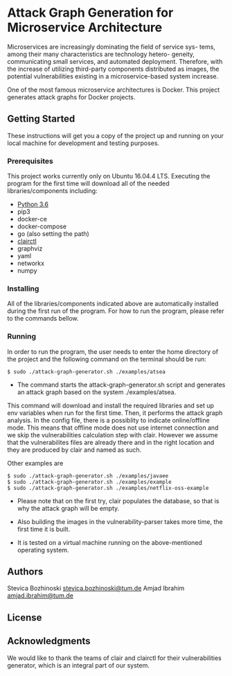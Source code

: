 # Attack Graph Generation for Microservice Architecture

Microservices are increasingly dominating the field of service sys-
tems, among their many characteristics are technology hetero-
geneity, communicating small services, and automated deployment.
Therefore, with the increase of utilizing third-party components
distributed as images, the potential vulnerabilities existing in a
microservice-based system increase.

One of the most famous microservice architectures is Docker. This project generates attack graphs for Docker projects.

## Getting Started

These instructions will get you a copy of the project up and running on your local machine for development and testing purposes.

### Prerequisites

This project works currently only on Ubuntu 16.04.4 LTS. Executing the program for the first time will download all of the needed libraries/components including:

* [Python 3.6](https://www.python.org/downloads/)
* pip3
* docker-ce
* docker-compose
* go (also setting the path)
* [clairctl](https://github.com/jgsqware/clairctl)
* graphviz
* yaml
* networkx
* numpy

### Installing

All of the libraries/components indicated above are automatically installed during the first run of the program. For how to run the program, please refer to the commands bellow.

### Running

In order to run the program, the user needs to enter the home directory of the project and the following command on the terminal should be run:

```
$ sudo ./attack-graph-generator.sh ./examples/atsea

```

* The command starts the attack-graph-generator.sh script and generates an attack graph based on the system ./examples/atsea.

This command will download and install the required libraries and set up env variables when run for the first time. Then, it performs the attack graph analysis.
In the config file, there is a possiblity to indicate online/offline mode. This means that offline mode does not use internet connection and we skip the vulnerabilities calculation step with clair. However we assume that the vulnerabilites files are already there and in the right location and they are produced by clair and named as such.

Other examples are
```
$ sudo ./attack-graph-generator.sh ./examples/javaee
$ sudo ./attack-graph-generator.sh ./examples/example
$ sudo ./attack-graph-generator.sh ./examples/netflix-oss-example

```

* Please note that on the first try, clair populates the database, so that is why the attack graph will be empty.
* Also building the images in the vulnerability-parser takes more time, the first time it is built.

* It is tested on a virtual machine running on the above-mentioned operating system.

## Authors

Stevica Bozhinoski stevica.bozhinoski@tum.de
Amjad Ibrahim amjad.ibrahim@tum.de

## License

## Acknowledgments

We would like to thank the teams of clair and clairctl for their vulnerabilities generator, which is an integral part of our system.

